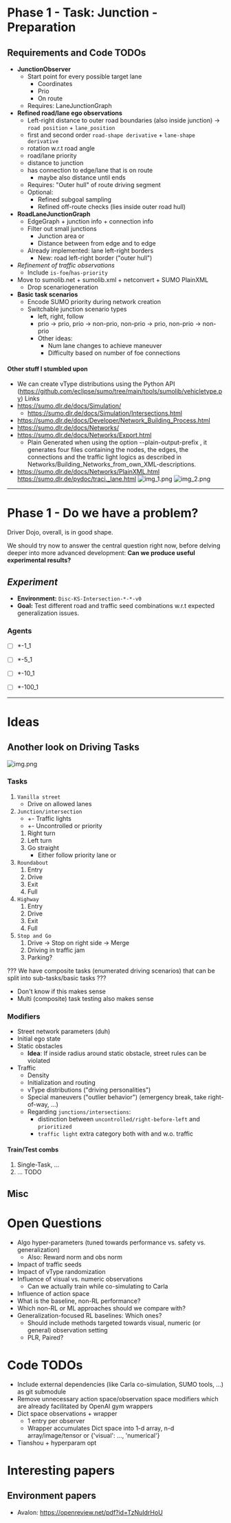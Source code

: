 # Phase 1 - Task: Junction - Preparation
## Requirements and Code TODOs
- **JunctionObserver**
  - Start point for every possible target lane
    - Coordinates
    - Prio
    - On route
  - Requires: LaneJunctionGraph
- **Refined road/lane ego observations**
  - Left-right distance to outer road boundaries (also inside junction) -> `road position` + `lane_position`
  - first and second order `road-shape derivative` + `lane-shape derivative`
  - rotation w.r.t road angle
  - road/lane priority
  - distance to junction
  - has connection to edge/lane that is on route
    - maybe also distance until ends
  - Requires: "Outer hull" of route driving segment
  - Optional:
    - Refined subgoal sampling
    - Refined off-route checks (lies inside outer road hull)
- **RoadLaneJunctionGraph**
  - EdgeGraph + junction info + connection info
  - Filter out small junctions
    - Junction area or
    - Distance between from edge and to edge
  - Already implemented: lane left-right borders
    - New: road left-right border ("outer hull")
- *Refinement of traffic observations*
  - Include `is-foe`/`has-priority`
- Move to sumolib.net + sumolib.xml + netconvert + SUMO PlainXML
  - Drop scenariogeneration
- **Basic task scenarios**
  - Encode SUMO priority during network creation
  - Switchable junction scenario types 
    - left, right, follow
    - prio -> prio, prio -> non-prio, non-prio -> prio, non-prio -> non-prio
    - Other ideas:
      - Num lane changes to achieve maneuver
      - Difficulty based on number of foe connections
#### Other stuff I stumbled upon
- We can create vType distributions using the Python API (https://github.com/eclipse/sumo/tree/main/tools/sumolib/vehicletype.py)
Links
- https://sumo.dlr.de/docs/Simulation/
  - https://sumo.dlr.de/docs/Simulation/Intersections.html
- https://sumo.dlr.de/docs/Developer/Network_Building_Process.html
- https://sumo.dlr.de/docs/Networks/
- https://sumo.dlr.de/docs/Networks/Export.html
  - Plain Generated when using the option --plain-output-prefix <FILE>, it generates four files containing the nodes, the edges, the connections and the traffic light logics as described in Networks/Building_Networks_from_own_XML-descriptions.
- https://sumo.dlr.de/docs/Networks/PlainXML.html
https://sumo.dlr.de/pydoc/traci._lane.html
![img_1.png](img_1.png)
![img_2.png](img_2.png)
------------------------------------------------

# Phase 1 - Do we have a problem?
Driver Dojo, overall, is in good shape. 

We should try now to answer the central question right now, before delving deeper into more advanced development: **Can we produce useful experimental results?**
## *Experiment*
- **Environment:** `Disc-KS-Intersection-*-*-v0`
- **Goal:** Test different road and traffic seed combinations w.r.t expected generalization issues.
### Agents
  - [ ] *-1_1
  - [ ] *-5_1
  - [ ] *-10_1
  - [ ] *-100_1


------------------------------------------------

# Ideas

## Another look on Driving Tasks
![img.png](img.png)

### Tasks
1. `Vanilla street`
   - Drive on allowed lanes
2. `Junction/intersection`
   - +- Traffic lights
   - +- Uncontrolled or priority
   1. Right turn
   2. Left turn
   3. Go straight
      - Either follow priority lane or 
3. `Roundabout`
    1. Entry
    2. Drive
    3. Exit
    4. Full
4. `Highway`
    1. Entry
    2. Drive
    3. Exit
    4. Full
5. `Stop and Go`
   1. Drive -> Stop on right side -> Merge
   2. Driving in traffic jam
   3. Parking?

??? We have composite tasks (enumerated driving scenarios) that can be split into sub-tasks/basic tasks ???
- Don't know if this makes sense
- Multi (composite) task testing also makes sense

### Modifiers
- Street network parameters (duh)
- Initial ego state
- Static obstacles
    - **Idea**: If inside radius around static obstacle, street rules can be violated
- Traffic
    - Density
    - Initialization and routing
    - vType distributions ("driving personalities") 
    - Special maneuvers ("outlier behavior") (emergency break, take right-of-way, ...)
    - Regarding `junctions/intersections`:
      - distinction between `uncontrolled/right-before-left` and `prioritized`
      - `traffic light` extra category both with and w.o. traffic

#### Train/Test combs
1. Single-Task, ...
2. ... TODO



## Misc

# Open Questions
- Algo hyper-parameters (tuned towards performance vs. safety vs. generalization)
  - Also: Reward norm and obs norm
- Impact of traffic seeds
- Impact of vType randomization
- Influence of visual vs. numeric observations
  - Can we actually train while co-simulating to Carla
- Influence of action space
- What is the baseline, non-RL performance?
- Which non-RL or ML approaches should we compare with?
- Generalization-focused RL baselines: Which ones?
  - Should include methods targeted towards visual, numeric (or general) observation setting
  - PLR, Paired?

# Code TODOs
- Include external dependencies (like Carla co-simulation, SUMO tools, ...) as git submodule
- Remove unnecessary action space/observation space modifiers which are already facilitated by OpenAI gym wrappers
- Dict space observations + wrapper
  - 1 entry per observer
  - Wrapper accumulates Dict space into 1-d array, n-d array/image/tensor or {'visual': ..., 'numerical'}
- Tianshou + hyperparam opt 

# Interesting papers
## Environment papers
- Avalon: https://openreview.net/pdf?id=TzNuIdrHoU